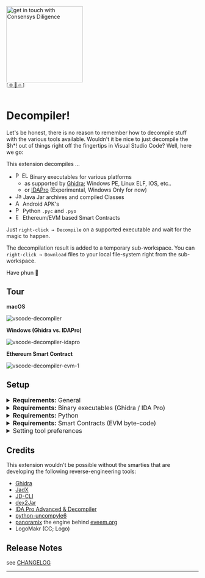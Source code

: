 [<img width="200" alt="get in touch with Consensys Diligence" src="https://user-images.githubusercontent.com/2865694/56826101-91dcf380-685b-11e9-937c-af49c2510aa0.png">](https://diligence.consensys.net)<br/>
<sup>
[[  🌐  ](https://diligence.consensys.net)  [  📩  ](mailto:diligence@consensys.net)  [  🔥  ](https://consensys.github.io/diligence/)]
</sup><br/><br/>


# Decompiler!

Let's be honest, there is no reason to remember how to decompile stuff with the various tools available. Wouldn't it be nice to just decompile the $h*! out of things right off the fingertips in Visual Studio Code? Well, here we go:

This extension decompiles ...

* <img width="17" alt="PE" src="https://user-images.githubusercontent.com/2865694/81810700-b7e73b80-9523-11ea-9ed3-f52704689939.png"><img width="17" alt="ELF/MACH" src="https://user-images.githubusercontent.com/2865694/81844741-d3683b80-954f-11ea-8d21-df843d1dc4df.png"> Binary executables for various platforms
    * as supported by [Ghidra](https://github.com/NationalSecurityAgency/ghidra/wiki/Frequently-asked-questions#what-processors-are-currently-supported); Windows PE, Linux ELF, IOS, etc..
    * or [IDAPro](https://www.hex-rays.com/products/ida/processors/) (Experimental, Windows Only for now)
* <img width="16" alt="Jar" src="https://user-images.githubusercontent.com/2865694/81810613-8a9a8d80-9523-11ea-9fd9-0c83274746d7.png"> Java Jar archives and compiled Classes
* <img width="15" alt="APK" src="https://user-images.githubusercontent.com/2865694/81810616-8c645100-9523-11ea-9bd1-cfddde16a420.png"> Android APK's
* <img width="15" alt="PYC" src="https://user-images.githubusercontent.com/2865694/82730302-e7a1fa80-9cfe-11ea-9499-8cabe633a1d0.png"> Python `.pyc` and `.pyo`
* <img width="15" alt="EVM" src="https://user-images.githubusercontent.com/2865694/84128845-702fd300-aa41-11ea-8202-d7bbb5fda19b.png"> Ethereum/EVM based Smart Contracts

Just `right-click → Decompile` on a supported executable and wait for the magic to happen.

The decompilation result is added to a temporary sub-workspace. You can `right-click → Download` files to your local file-system right from the sub-workspace.

Have phun 🙌

## Tour

**macOS**

![vscode-decompiler](https://user-images.githubusercontent.com/2865694/81797377-faeae400-950e-11ea-9060-2712dbb4740f.gif)

**Windows (Ghidra vs. IDAPro)**

![vscode-decompiler-idapro](https://user-images.githubusercontent.com/2865694/82062800-ee12ef80-96ca-11ea-8ef6-78920c012477.gif)

**Ethereum Smart Contract**

![vscode-decompiler-evm-1](https://user-images.githubusercontent.com/2865694/84135961-eb49b700-aa4a-11ea-9d9c-f329f7400ef0.gif)


## Setup

<details>
  <summary style='font-size:12pt'><b>Requirements:</b> General</summary>

* Requires Java (11+) to be installed system-wide. Just install the latest JRE/JDK for your OS (e.g. OpenJDK, Oracle JDK).
* Other tools are bundled with the extension. Just make sure Java is available in your `PATH`.

</details>
<details>
  <summary style='font-size:12pt'><b>Requirements:</b> Binary executables (Ghidra / IDA Pro)</summary>

* Requires a working installation of [Ghidra](https://ghidra-sre.org/) (← Download) to decompile executables
    * either available in `PATH` (like when you install it with `brew cask install ghidra` on os-x; or set-up manually)
    * otherwise please specify the path to the executable `<ghidra>/support/analyzeHeadless` in `code → preferences → settings: vscode-decompiler.tool.ghidra.path` and make sure that the `analyzeHeadless` script runs without errors (and is not prompting for the JDK Home 🤓). Here's a sample Ghidra config for Windows:
    ![ghidraconf](https://user-images.githubusercontent.com/2865694/81807509-7dc76b00-951e-11ea-99d7-359bd624cce5.png)
* (Experimental; Windows Only) Optional a licensed version of [IDA Pro](https://www.hex-rays.com/products/decompiler/) with decompiler support.
    * specify the path to the `idaw` executable in `code → preferences → settings: vscode-decompiler.tool.idaPro.path`, e.g. `c:\IDA68\idaw.exe`.
    * set preference to `idaPro (experimental Windows Only)` in `code → preferences → settings: vscode-decompiler.default.decompiler.selected`.
    * we'll automatically try to run 32 and 64bits `idaw` on the target application (preference on what executable is configured by you)
    * If you're running `<= IDA Pro 6.6` and the normal IDA decompilation mode does not work you can try the set preference to `idaPro legacy hexx-plugin (experimental Windows Only)` in `code → preferences → settings: vscode-decompiler.default.decompiler.selected`. Note: Use this method only if the normal IDA Pro mode doesnt work. Caveat: `idaw*.exe` must not be in a path that contains spaces, ask @microsoft why 😉.

</details>
<details>
  <summary style='font-size:12pt'><b>Requirements:</b> Python</summary>

* Python decompilation requires `pip3 install uncompyle6` (see settings)

</details>


<details>
  <summary style='font-size:12pt'><b>Requirements:</b> Smart Contracts (EVM byte-code)</summary>

* The pseudocode generator [panoramix](https://github.com/eveem-org/panoramix)/[eveem](https://www.eveem.org/) requires a working installation of `python3.8`.
  * specify the `python3.8` path in `code → preferences → settings: vscode-decompiler.tool.python38.path` (e.g. `/usr/local/opt/python@3.8/bin/python3.8` (macos/homebrew))
  * make sure `pip` for `python3.8` is installed
  * install `panoramix` dependencies: `$ /usr/local/opt/python@3.8/bin/python3.8 -m pip install coloredlogs requests web3 timeout_decorator ` 
* Note: Panoramix is run in local mode. EVM byte-code is **not** sent to eveem.org.
  * It will attempt to download a function signature database on first load.
  * It will cache files to `<userhome>/.panoramix`.

</details>

<details>
  <summary style='font-size:12pt'>Setting tool preferences</summary>

`code → preferences → settings:`

* Set default decompiler preference to `ghidra` (default) or `idaPro (experimental Windows Only)` (requires a licensed version of IDAPro + Decompiler)
    * `vscode-decompiler.default.decompiler.selected`
* Set preference for java decompilation to JADX or JD-CLI (default)
    * `vscode-decompiler.java.decompiler.selected`
* Set preference for android apk decompilation to dex2jar + jd-cli (slow) or JADx (default)
    * `vscode-decompiler.apk.decompiler.selected"`

</details>

## Credits

This extension wouldn't be possible without the smarties that are developing the following reverse-engineering tools:

* [Ghidra](https://github.com/NationalSecurityAgency/ghidra/)
* [JadX](https://github.com/skylot/jadx/)
* [JD-CLI](https://github.com/kwart/jd-cmd)
* [dex2Jar](https://github.com/pxb1988/dex2jar)
* [IDA Pro Advanced & Decompiler](https://www.hex-rays.com/products/decompiler/)
* [python-uncompyle6](https://github.com/rocky/python-uncompyle6/)
* [panoramix](https://github.com/eveem-org/panoramix) the engine behind [eveem.org](https://www.eveem.org/)
* LogoMakr (CC; Logo)

## Release Notes

see [CHANGELOG](./CHANGELOG.md)

-----------------------------------------------------------------------------------------------------------
